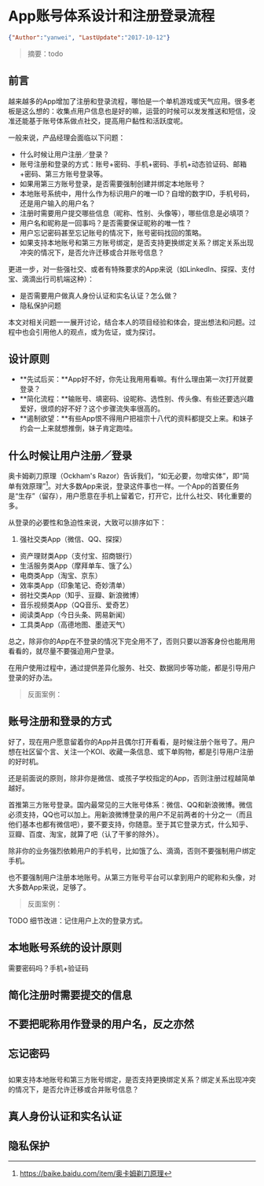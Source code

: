 # App账号体系设计和注册登录流程

<link rel="stylesheet" type="text/css" href="../auto-number-title.css" />

```json
{"Author":"yanwei", "LastUpdate":"2017-10-12"}
```

> 摘要：todo

## 前言
越来越多的App增加了注册和登录流程，哪怕是一个单机游戏或天气应用。很多老板是这么想的：收集点用户信息也是好的嘛，运营的时候可以发发推送和短信，没准还能基于账号体系做点社交，提高用户黏性和活跃度呢。

一般来说，产品经理会面临以下问题：

* 什么时候让用户注册／登录？
* 账号注册和登录的方式：账号+密码、手机+密码、手机+动态验证码、邮箱+密码、第三方账号登录等。
* 如果用第三方账号登录，是否需要强制创建并绑定本地账号？
* 本地账号系统中，用什么作为标识用户的唯一ID？自增的数字ID，手机号码，还是用户输入的用户名？
* 注册时需要用户提交哪些信息（昵称、性别、头像等），哪些信息是必填项？
* 用户名和昵称是一回事吗？是否需要保证昵称的唯一性？
* 用户忘记密码甚至忘记账号的情况下，账号密码找回的策略。
* 如果支持本地账号和第三方账号绑定，是否支持更换绑定关系？绑定关系出现冲突的情况下，是否允许迁移或合并账号信息？

更进一步，对一些强社交、或者有特殊要求的App来说（如LinkedIn、探探、支付宝、滴滴出行司机端这种）：

* 是否需要用户做真人身份认证和实名认证？怎么做？
* 隐私保护问题

本文对相关问题一一展开讨论，结合本人的项目经验和体会，提出想法和问题。过程中也会引用他人的观点，或为佐证，或为探讨。

## 设计原则
* **先试后买：**App好不好，你先让我用用看嘛。有什么理由第一次打开就要登录？
* **简化流程：**输账号、填密码、设昵称、选性别、传头像、有些还要选兴趣爱好，很烦的好不好？这个步骤流失率很高的。
* **遏制欲望：**有些App恨不得用户把祖宗十八代的资料都提交上来。和妹子约会一上来就想推倒，妹子肯定跑哇。

## 什么时候让用户注册／登录

奥卡姆剃刀原理（Ockham's Razor）告诉我们，“如无必要，勿增实体”，即“简单有效原理”[^Ockham]。对大多数App来说，登录这件事也一样。一个App的首要任务是“生存”（留存），用户愿意在手机上留着它，打开它，比什么社交、转化重要的多。

从登录的必要性和急迫性来说，大致可以排序如下：

1. 强社交类App（微信、QQ、探探）
* 资产理财类App（支付宝、招商银行）
* 生活服务类App（摩拜单车、饿了么）
* 电商类App（淘宝、京东）
* 效率类App（印象笔记、奇妙清单）
* 弱社交类App（知乎、豆瓣、新浪微博）
* 音乐视频类App（QQ音乐、爱奇艺）
* 阅读类App（今日头条、网易新闻）
* 工具类App（高德地图、墨迹天气）

总之，除非你的App在不登录的情况下完全用不了，否则只要以游客身份也能用用看看的，就尽量不要强迫用户登录。

在用户使用过程中，通过提供差异化服务、社交、数据同步等功能，都是引导用户登录的好办法。

> 反面案例：

## 账号注册和登录的方式
好了，现在用户愿意留着你的App并且偶尔打开看看，是时候注册个账号了。用户想在社区留个言、关注一个KOI、收藏一条信息、或下单购物，都是引导用户注册的好时机。

还是前面说的原则，除非你是微信、或孩子学校指定的App，否则注册过程越简单越好。

首推第三方账号登录。国内最常见的三大账号体系：微信、QQ和新浪微博。微信必须支持，QQ也可以加上。用新浪微博登录的用户不足前两者的十分之一（而且他们基本也都有微信吧），要不要支持，你随意。至于其它登录方式，什么知乎、豆瓣、百度、淘宝，就算了吧（认了干爹的除外）。

除非你的业务强烈依赖用户的手机号，比如饿了么、滴滴，否则不要强制用户绑定手机。

也不要强制用户注册本地账号。从第三方账号平台可以拿到用户的昵称和头像，对大多数App来说，足够了。

> 反面案例：

TODO 细节改进：记住用户上次的登录方式。

## 本地账号系统的设计原则
需要密码吗？手机+验证码

## 简化注册时需要提交的信息

## 不要把昵称用作登录的用户名，反之亦然

## 忘记密码

## 
如果支持本地账号和第三方账号绑定，是否支持更换绑定关系？绑定关系出现冲突的情况下，是否允许迁移或合并账号信息？

## 真人身份认证和实名认证

## 隐私保护





[^1]: APP注册登录流程设计与浅析: http://www.jianshu.com/p/66799ee5177b
[^Ockham]: https://baike.baidu.com/item/奥卡姆剃刀原理